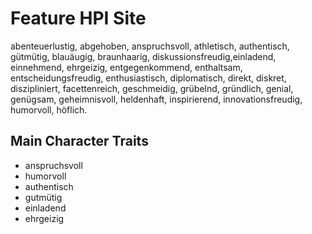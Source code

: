 # Feature HPI Site
abenteuerlustig, abgehoben, anspruchsvoll, athletisch, authentisch, gütmütig, blauäugig, braunhaarig, diskussionsfreudig,einladend, einnehmend, ehrgeizig, entgegenkommend, enthaltsam, entscheidungsfreudig, enthusiastisch, diplomatisch, direkt, diskret, diszipliniert, facettenreich, geschmeidig, grübelnd, gründlich, genial, genügsam, geheimnisvoll, heldenhaft, inspirierend, innovationsfreudig, humorvoll, höflich.
## Main Character Traits
* anspruchsvoll
* humorvoll
* authentisch
* gutmütig
* einladend
* ehrgeizig
